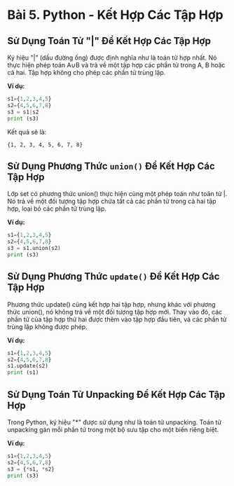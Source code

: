 # Bài 5. Python - Kết Hợp Các Tập Hợp

## Sử Dụng Toán Tử "|" Để Kết Hợp Các Tập Hợp

Ký hiệu "|" (dấu đường ống) được định nghĩa như là toán tử hợp nhất. Nó thực hiện phép toán A∪B và trả về một tập hợp các phần tử trong A, B hoặc cả hai. Tập hợp không cho phép các phần tử trùng lặp.

**Ví dụ:**
```python
s1={1,2,3,4,5}
s2={4,5,6,7,8}
s3 = s1|s2
print (s3)
```

Kết quả sẽ là:

```
{1, 2, 3, 4, 5, 6, 7, 8}
```

## Sử Dụng Phương Thức `union()` Để Kết Hợp Các Tập Hợp

Lớp set có phương thức union() thực hiện cùng một phép toán như toán tử |. Nó trả về một đối tượng tập hợp chứa tất cả các phần tử trong cả hai tập hợp, loại bỏ các phần tử trùng lặp.

**Ví dụ:**
```python
s1={1,2,3,4,5}
s2={4,5,6,7,8}
s3 = s1.union(s2)
print (s3)
```

## Sử Dụng Phương Thức `update()` Để Kết Hợp Các Tập Hợp

Phương thức update() cũng kết hợp hai tập hợp, nhưng khác với phương thức union(), nó không trả về một đối tượng tập hợp mới. Thay vào đó, các phần tử của tập hợp thứ hai được thêm vào tập hợp đầu tiên, và các phần tử trùng lặp không được phép.

**Ví dụ:**
```python
s1={1,2,3,4,5}
s2={4,5,6,7,8}
s1.update(s2)
print (s1)
```

## Sử Dụng Toán Tử Unpacking Để Kết Hợp Các Tập Hợp

Trong Python, ký hiệu "*" được sử dụng như là toán tử unpacking. Toán tử unpacking gán mỗi phần tử trong một bộ sưu tập cho một biến riêng biệt.

**Ví dụ:**
```python
s1={1,2,3,4,5}
s2={4,5,6,7,8}
s3 = {*s1, *s2}
print (s3)
```